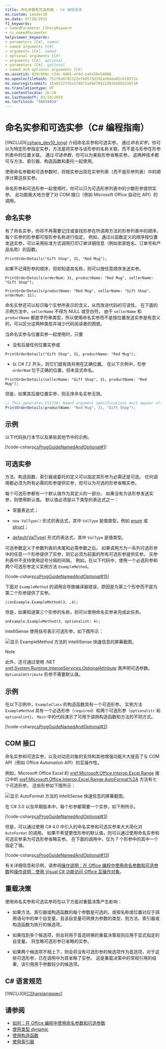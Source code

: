 ```yaml
---
title: 命名参数和可选参数 - C# 编程指南
ms.custom: seodec18
ms.date: 07/20/2015
f1_keywords:
- namedParameter_CSharpKeyword
- cs_namedParameter
helpviewer_keywords:
- parameters [C#], named
- named arguments [C#]
- arguments [C#], named
- optional arguments [C#]
- arguments [C#], optional
- parameters [C#], optional
- named and optional arguments [C#]
ms.assetid: 839c960c-c2dc-4d05-af4d-ca5428e54008
ms.openlocfilehash: 751f8a0745322e7e8573d392a504ea02cb18572e
ms.sourcegitcommit: 15ab532fd5e1f8073a4b678922d93b68b521bfa0
ms.translationtype: HT
ms.contentlocale: zh-CN
ms.lasthandoff: 03/29/2019
ms.locfileid: "58654024"
---
```

# <a name="named-and-optional-arguments-c-programming-guide"></a>命名实参和可选实参（C# 编程指南）
[!INCLUDE[csharp_dev10_long](~/includes/csharp-dev10-long-md.md)] 介绍命名实参和可选实参。 通过*命名实参*，你可以为特定形参指定实参，方法是将实参与该形参的名称关联，而不是与形参在形参列表中的位置关联。 通过*可选参数*，你可以为某些形参省略实参。 这两种技术都可与方法、索引器、构造函数和委托一起使用。  
  
 使用命名参数和可选参数时，将按实参出现在实参列表（而不是形参列表）中的顺序计算这些实参。  
  
 命名形参和可选形参一起使用时，你可以只为可选形参列表中的少数形参提供实参。 此功能极大地方便了对 COM 接口（例如 Microsoft Office 自动化 API）的调用。  
  
## <a name="named-arguments"></a>命名实参  
 有了命名实参，你将不再需要记住或查找形参在所调用方法的形参列表中的顺序。 每个实参的形参都可按形参名称进行指定。 例如，通过以函数定义的顺序按位置发送实参，可以采用标准方式调用打印订单详细信息（例如卖家姓名、订单号和产品名称）的函数。
  
 `PrintOrderDetails("Gift Shop", 31, "Red Mug");`
  
 如果不记得形参的顺序，但却知道其名称，则可以按任意顺序发送实参。  
  
 `PrintOrderDetails(orderNum: 31, productName: "Red Mug", sellerName: "Gift Shop");`
  
 `PrintOrderDetails(productName: "Red Mug", sellerName: "Gift Shop", orderNum: 31);`
  
 命名实参还可以标识每个实参所表示的含义，从而改进代码的可读性。 在下面的示例方法中，`sellerName` 不得为 NULL 或空白符。 由于 `sellerName` 和 `productName` 都是字符串类型，所以使用命名实参而不是按位置发送实参是有意义的，可以区分这两种类型并减少代码阅读者的困惑。
  
 当命名实参与位置实参一起使用时，只要 

- 没有后接任何位置实参或

 `PrintOrderDetails("Gift Shop", 31, productName: "Red Mug");`

- 以 C# 7.2 开头，则它们就有效并用在正确位置。 在以下示例中，形参 `orderNum` 位于正确的位置，但未显式命名。

 `PrintOrderDetails(sellerName: "Gift Shop", 31, productName: "Red Mug");`
  
 但是，如果其后接位置实参，则无序命名实参无效。

 ```csharp
 // This generates CS1738: Named argument specifications must appear after all fixed arguments have been specified.
 PrintOrderDetails(productName: "Red Mug", 31, "Gift Shop");
 ```
  
## <a name="example"></a>示例  
 以下代码执行本节以及某些其他节中的示例。  
  
 [!code-csharp[csProgGuideNamedAndOptional#1](~/samples/snippets/csharp/VS_Snippets_VBCSharp/csprogguidenamedandoptional/cs/program.cs#1)]  
  
## <a name="optional-arguments"></a>可选实参  
 方法、构造函数、索引器或委托的定义可以指定其形参为必需还是可选。 任何调用都必须为所有必需的形参提供实参，但可以为可选的形参省略实参。  
  
 每个可选形参都有一个默认值作为其定义的一部分。 如果没有为该形参发送实参，则使用默认值。 默认值必须是以下类型的表达式之一：  
  
-   常量表达式；  
  
-   `new ValType()` 形式的表达式，其中 `ValType` 是值类型，例如 [enum](../../../csharp/language-reference/keywords/enum.md) 或 [struct](../../../csharp/programming-guide/classes-and-structs/structs.md)；  
  
-   [default(ValType)](../../../csharp/programming-guide/statements-expressions-operators/default-value-expressions.md) 形式的表达式，其中 `ValType` 是值类型。  
  
 可选参数定义于参数列表的末尾和必需参数之后。 如果调用方为一系列可选形参中的任意一个形参提供了实参，则它必须为前面的所有可选形参提供实参。 实参列表中不支持使用逗号分隔的间隔。 例如，在以下代码中，使用一个必选形参和两个可选形参定义实例方法 `ExampleMethod`。  
  
 [!code-csharp[csProgGuideNamedAndOptional#15](~/samples/snippets/csharp/VS_Snippets_VBCSharp/csprogguidenamedandoptional/cs/optional.cs#15)]  
  
 下面对 `ExampleMethod` 的调用会导致编译器错误，原因是为第三个形参而不是为第二个形参提供了实参。  
  
 `//anExample.ExampleMethod(3, ,4);`  
  
 但是，如果知道第三个形参的名称，则可以使用命名实参来完成此任务。  
  
 `anExample.ExampleMethod(3, optionalint: 4);`  
  
 IntelliSense 使用括号表示可选形参，如下图所示：  
  
 ![显示 ExampleMethod 方法的 IntelliSense 快速信息的屏幕截图。](./media/named-and-optional-arguments/optional-examplemethod-parameters.png)  
  
> [!NOTE]
>  此外，还可通过使用 .NET <xref:System.Runtime.InteropServices.OptionalAttribute> 类声明可选参数。 `OptionalAttribute` 形参不需要默认值。  
  
## <a name="example"></a>示例  
 在以下示例中，`ExampleClass` 的构造函数具有一个可选形参。 实例方法 `ExampleMethod` 具有一个必选形参（`required`）和两个可选形参（`optionalstr` 和 `optionalint`）。 `Main` 中的代码演示了可用于调用构造函数和方法的不同方式。  
  
 [!code-csharp[csProgGuideNamedAndOptional#2](~/samples/snippets/csharp/VS_Snippets_VBCSharp/csprogguidenamedandoptional/cs/optional.cs#2)]  
  
## <a name="com-interfaces"></a>COM 接口  
 命名实参和可选实参，以及对动态对象的支持和其他增强功能大大提高了与 COM API（例如 Office Automation API）的互操作性。  
  
 例如，Microsoft Office Excel 的 <xref:Microsoft.Office.Interop.Excel.Range> 接口中的 <xref:Microsoft.Office.Interop.Excel.Range.AutoFormat%2A> 方法有七个可选形参。 这些形参如下图所示：  
  
 ![显示 AutoFormat 方法的 IntelliSense 快速信息的屏幕截图。](./media/named-and-optional-arguments/autoformat-method-parameters.png)  
  
 在 C# 3.0 以及早期版本中，每个形参都需要一个实参，如下例所示。  
  
 [!code-csharp[csProgGuideNamedAndOptional#3](~/samples/snippets/csharp/VS_Snippets_VBCSharp/csprogguidenamedandoptional/cs/namedandoptcom.cs#3)]  
  
 但是，可以通过使用 C# 4.0 中引入的命名实参和可选实参来大大简化对 `AutoFormat` 的调用。 如果不希望更改形参的默认值，则可以通过使用命名实参和可选实参来为可选形参省略实参。 在下面的调用中，仅为 7 个形参中的其中一个指定了值。  
  
 [!code-csharp[csProgGuideNamedAndOptional#13](~/samples/snippets/csharp/VS_Snippets_VBCSharp/csprogguidenamedandoptional/cs/namedandoptcom.cs#13)]  
  
 有关详细信息和示例，请参阅[操作说明：在 Office 编程中使用命名参数和可选参数](../../../csharp/programming-guide/classes-and-structs/how-to-use-named-and-optional-arguments-in-office-programming.md)和[操作说明：使用 Visual C# 功能访问 Office 互操作对象](../../../csharp/programming-guide/interop/how-to-access-office-onterop-objects.md)。  
  
## <a name="overload-resolution"></a>重载决策  
 使用命名实参和可选实参将在以下方面对重载决策产生影响：  
  
-   如果方法、索引器或构造函数的每个参数是可选的，或按名称或位置对应于调用语句中的单个自变量，且该自变量可转换为参数的类型，则方法、索引器或构造函数为执行的候选项。  
  
-   如果找到多个候选项，则会将用于首选转换的重载决策规则应用于显式指定的自变量。 将忽略可选形参已省略的实参。  
  
-   如果两个候选项不相上下，则会将没有可选形参的候选项作为首选项，对于这些可选形参，已在调用中为其省略了实参。 这是重载决策中的常规引用的结果，该引用用于参数较少的候选项。  
  
## <a name="c-language-specification"></a>C# 语言规范  
 [!INCLUDE[CSharplangspec](~/includes/csharplangspec-md.md)]  
  
## <a name="see-also"></a>请参阅

- [如何：在 Office 编程中使用命名参数和可选参数](../../../csharp/programming-guide/classes-and-structs/how-to-use-named-and-optional-arguments-in-office-programming.md)
- [使用类型 dynamic](../../../csharp/programming-guide/types/using-type-dynamic.md)
- [使用构造函数](../../../csharp/programming-guide/classes-and-structs/using-constructors.md)
- [使用索引器](../../../csharp/programming-guide/indexers/using-indexers.md)
